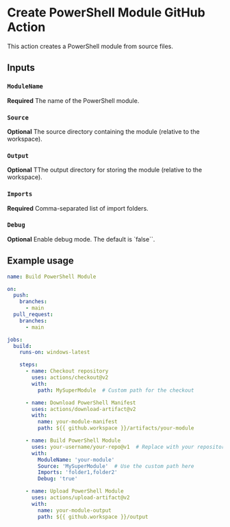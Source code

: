 # Create PowerShell Module GitHub Action

This action creates a PowerShell module from source files.

## Inputs

### `ModuleName`

**Required** The name of the PowerShell module.

### `Source`

**Optional** The source directory containing the module (relative to the workspace).

### `Output`

**Optional** TThe output directory for storing the module (relative to the workspace).

### `Imports`

**Required** Comma-separated list of import folders.

### `Debug`

**Optional** Enable debug mode. The default is `false``.

## Example usage

```yaml
name: Build PowerShell Module

on:
  push:
    branches:
      - main
  pull_request:
    branches:
      - main

jobs:
  build:
    runs-on: windows-latest

    steps:
      - name: Checkout repository
        uses: actions/checkout@v2
        with:
          path: MySuperModule  # Custom path for the checkout

      - name: Download PowerShell Manifest
        uses: actions/download-artifact@v2
        with:
          name: your-module-manifest
          path: ${{ github.workspace }}/artifacts/your-module

      - name: Build PowerShell Module
        uses: your-username/your-repo@v1  # Replace with your repository details
        with:
          ModuleName: 'your-module'
          Source: 'MySuperModule'  # Use the custom path here
          Imports: 'folder1,folder2'
          Debug: 'true'

      - name: Upload PowerShell Module
        uses: actions/upload-artifact@v2
        with:
          name: your-module-output
          path: ${{ github.workspace }}/output

